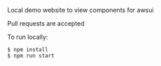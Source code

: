 Local demo website to view components for awsui

Pull requests are accepted

To run locally:

```
$ npm install
$ npm run start
```